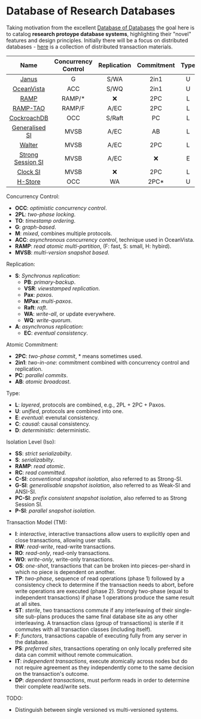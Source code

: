 # Database of Research Databases

Taking motivation from the excellent [Database of Databases](https://dbdb.io/) the goal here is to catalog **research protoype database systems**, highlighting their "novel" features and design principles.
Initially there will be a focus on distributed databases - [here](https://github.com/rystsov/awesome-distributed-transactions) is a collection of distributed transaction materials.

| Name | Concurrency Control | Replication | Commitment | Type | Isolation  | TM | MPT |
| :---:| :-:| :--: | :-: | :--: | :--: | :--: |:--:|
| [Janus](https://github.com/jackwaudby/dbordb/blob/main/summaries/janus.md)                  | G    |S/WA  |2in1|U|SS     |OS   |:white_check_mark:|
| [OceanVista](https://github.com/jackwaudby/dbordb/blob/main/summaries/oceanvista.md)        | ACC  |S/WQ  |2in1|U|SS     |F    |:white_check_mark:|
| [RAMP](https://github.com/jackwaudby/dbordb/blob/main/summaries/ramp.md)                    |RAMP/*|:x:   |2PC |L|RA     |RW   |:white_check_mark:|
| [RAMP-TAO](https://github.com/jackwaudby/dbordb/blob/main/summaries/ramp_tao.md)            |RAMP/F|A/EC  |2PC |L|RA     |RO/WO|:white_check_mark:|
| [CockroachDB](https://github.com/jackwaudby/dbordb/blob/main/summaries/cockroach.md)        |OCC   |S/Raft|PC  |L|S      |I    |:white_check_mark:|
| [Generalised SI](https://github.com/jackwaudby/dbordb/blob/main/summaries/gsi.md)           |MVSB  |A/EC  |AB  |L|G/PC-SI|I    |:x:|
| [Walter](https://github.com/jackwaudby/dbordb/blob/main/summaries/walter.md)                |MVSB  |A/EC  |2PC |L|P-SI   |I/PS |:x:|
| [Strong Session SI](https://github.com/jackwaudby/dbordb/blob/main/summaries/ssesssi.md)    |MVSB  |A/EC  |:x: |E|G/PC-SI|RO/RW|:x:|
| [Clock SI](https://github.com/jackwaudby/dbordb/blob/main/summaries/clocksi.md)             |MVSB  |:x:   |2PC |L|G/C-SI |RO/RW|:white_check_mark:|
| [H-Store](https://github.com/jackwaudby/dbordb/blob/main/summaries/hstore.md)               |OCC   |WA    |2PC*|U|S      |OS/TP/ST|:white_check_mark:|


Concurrency Control:
+ **OCC**: *optimistic concurrency control*.
+ **2PL**: *two-phase locking*.
+ **TO**: *timestamp ordering*.
+ **G**: *graph-based*.
+ **M**: *mixed*, combines multiple protocols.
+ **ACC**: *asynchronous concurrency control*, technique used in OceanVista.
+ **RAMP**: *read atomic multi-partition*, (F: fast, S: small, H: hybird).
+ **MVSB**: *multi-version snapshot based*.


Replication:
+ **S**: *Synchronus replication*:
  + **PB**: *primary-backup*.
  + **VSR**: *viewstamped replication*.
  + **Pax**: *paxos*.
  + **MPax**: *multi-paxos*.
  + **Raft**: *raft*.
  + **WA**: *write-all*, or update everywhere.
  + **WQ**: *write-quorum*.
+ **A**: *asynchronus replication*:
  +  **EC**: *eventual consistency*.

Atomic Commitment:
* **2PC**: *two-phase commit*, * means sometimes used.
* **2in1**: *two-in-one*: commitment combined with concurrency control and replication.
* **PC**: *parallel commits*.
* **AB**: *atomic broadcast*.

Type:
+ **L**: *layered*, protocols are combined, e.g., 2PL + 2PC + Paxos.
+ **U**: *unified*, protocols are combined into one.
+ **E**: *eventual*: evenutal consistency.
+ **C**: *causal*: causal consistency.
+ **D**: *deterministic*: deterministic.

Isolation Level (Iso): 
+ **SS**: *strict serializabilty*.
+ **S**: *serializabilty*.
+ **RAMP**: *read atomic*.
+ **RC**: *read committed*.
+ **C-SI**: *conventional snapshot isolation*, also referred to as Strong-SI.
+ **G-SI**: *generalisable snapshot isolation*, also referred to as Weak-SI and ANSI-SI.
+ **PC-SI**: *prefix consistent snapshot isolation*, also referred to as Strong Session SI.
+ **P-SI**: *parallel snapshot isolation*.

Transaction Model (TM):
+ **I**: *interactive*, interactive transactions allow users to explicitly open and close transactions, allowing user stalls.
+ **RW**: *read-write*, read-write transactions.
+ **RO**: *read-only*, read-only transactions.
+ **WO**: *write-only*, write-only transactions.
+ **OS**: *one-shot*, transactions that can be broken into pieces-per-shard in which no piece is dependent on another.
+ **TP**: *two-phase*, sequence of read operations (phase 1) followed by a consistency check to determine if the transaction needs to abort, before write operations are executed (phase 2). Strongly two-phase (equal to independent transactions) if phase 1 operations produce the same result at all sites.
+ **ST**: *sterile*, two transactions commute if any interleaving of their single-site sub-plans produces the same final database site as any other interleaving. A transaction class (group of transactions) is sterile if it commutes with all transaction classes (including itself).
+ **F**: *functors*, transactions capable of executing fully from any server in the database.
+ **PS**: *preferred sites*, transactions operating on only locally preferred site data can commit without remote commuication.
+ **IT**: *independent transactions*, execute atomically across nodes but do not require agreement as they independently come to the same decision on the transaction's outcome.
+ **DP**: *dependent transactions*, must perform reads in order to determine their complete read/write sets.


TODO:
* Distinguish between single versioned vs multi-versioned systems. 
